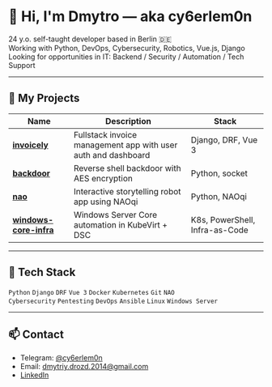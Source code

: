 # 👋 Hi, I'm Dmytro — aka cy6erlem0n

24 y.o. self-taught developer based in Berlin 🇩🇪  
Working with Python, DevOps, Cybersecurity, Robotics, Vue.js, Django  
Looking for opportunities in IT: Backend / Security / Automation / Tech Support

---

## 🔧 My Projects

| Name | Description | Stack |
|------|-------------|-------|
| [**invoicely**](https://github.com/cy6erlem0n/invoicely) | Fullstack invoice management app with user auth and dashboard | Django, DRF, Vue 3 |
| [**backdoor**](https://github.com/cy6erlem0n/backdoor) | Reverse shell backdoor with AES encryption | Python, socket |
| [**nao**](https://github.com/cy6erlem0n/nao) | Interactive storytelling robot app using NAOqi | Python, NAOqi |
| [**windows-core-infra**](https://github.com/cy6erlem0n/windows-core-infra) | Windows Server Core automation in KubeVirt + DSC | K8s, PowerShell, Infra-as-Code |

---

## 🧰 Tech Stack

`Python` `Django` `DRF` `Vue 3` `Docker` `Kubernetes` `Git` `NAO`  
`Cybersecurity` `Pentesting` `DevOps` `Ansible` `Linux` `Windows Server`

---

## 📫 Contact

- Telegram: [@cy6erlem0n](https://t.me/cy6erlem0n)  
- Email: dmytriy.drozd.2014@gmail.com
- [LinkedIn](https://www.linkedin.com/in/dmytro-drozd-2796a32a3)

